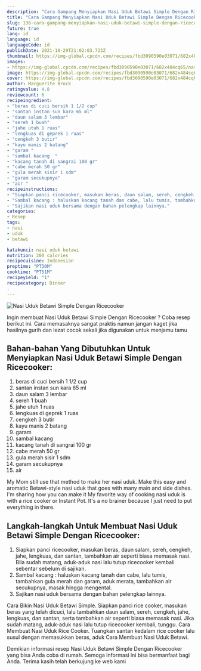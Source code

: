 ```yaml
---
description: "Cara Gampang Menyiapkan Nasi Uduk Betawi Simple Dengan Ricecooker, Lezat"
title: "Cara Gampang Menyiapkan Nasi Uduk Betawi Simple Dengan Ricecooker, Lezat"
slug: 138-cara-gampang-menyiapkan-nasi-uduk-betawi-simple-dengan-ricecooker-lezat
future: true
lang: id
language: id
languageCode: id
publishDate: 2021-10-29T21:02:03.723Z 
thumbnail: https://img-global.cpcdn.com/recipes/fbd3090590e03071/682x484cq65/nasi-uduk-betawi-simple-dengan-ricecooker-foto-resep-utama.png
images:
- https://img-global.cpcdn.com/recipes/fbd3090590e03071/682x484cq65/nasi-uduk-betawi-simple-dengan-ricecooker-foto-resep-utama.png
image: https://img-global.cpcdn.com/recipes/fbd3090590e03071/682x484cq65/nasi-uduk-betawi-simple-dengan-ricecooker-foto-resep-utama.png
cover: https://img-global.cpcdn.com/recipes/fbd3090590e03071/682x484cq65/nasi-uduk-betawi-simple-dengan-ricecooker-foto-resep-utama.png
author: Marguerite Brock
ratingvalue: 4.8
reviewcount: 6
recipeingredient:
- "beras di cuci bersih 1 1/2 cup"
- "santan instan sun kara 65 ml"
- "daun salam 3 lembar"
- "sereh 1 buah"
- "jahe utuh 1 ruas"
- "lengkuas di geprek 1 ruas"
- "cengkeh 3 butir"
- "kayu manis 2 batang"
- "garam "
- "sambal kacang  "
- "kacang tanah di sangrai 100 gr"
- "cabe merah 50 gr"
- "gula merah sisir 1 sdm"
- "garam secukupnya"
- "air "
recipeinstructions:
- "Siapkan panci ricecooker, masukan beras, daun salam, sereh, cengkeh, jahe, lengkuas, dan santan, tambahkan air seperti biasa memasak nasi. Bila sudah matang, aduk-aduk nasi lalu tutup ricecooker kembali sebentar sebelum di sajikan."
- "Sambal kacang : haluskan kacang tanah dan cabe, lalu tumis, tambahkan gula merah dan garam, aduk merata, tambahkan air secukupnya, masak hingga mengental."
- "Sajikan nasi uduk bersama dengan bahan pelengkap lainnya."
categories:
- Resep
tags:
- nasi
- uduk
- betawi

katakunci: nasi uduk betawi 
nutrition: 200 calories
recipecuisine: Indonesian
preptime: "PT30M"
cooktime: "PT51M"
recipeyield: "1"
recipecategory: Dinner
. 
---
```



![Nasi Uduk Betawi Simple Dengan Ricecooker](https://img-global.cpcdn.com/recipes/fbd3090590e03071/682x484cq65/nasi-uduk-betawi-simple-dengan-ricecooker-foto-resep-utama.png)

Ingin membuat Nasi Uduk Betawi Simple Dengan Ricecooker ? Coba resep berikut ini. Cara memasaknya sangat praktis namun jangan kaget jika hasilnya gurih dan lezat cocok sekali jika digunakan untuk menjamu tamu

<!--inarticleads1-->

## Bahan-bahan Yang Dibutuhkan Untuk Menyiapkan Nasi Uduk Betawi Simple Dengan Ricecooker:

1. beras di cuci bersih 1 1/2 cup
1. santan instan sun kara 65 ml
1. daun salam 3 lembar
1. sereh 1 buah
1. jahe utuh 1 ruas
1. lengkuas di geprek 1 ruas
1. cengkeh 3 butir
1. kayu manis 2 batang
1. garam 
1. sambal kacang  
1. kacang tanah di sangrai 100 gr
1. cabe merah 50 gr
1. gula merah sisir 1 sdm
1. garam secukupnya
1. air 

My Mom still use that method to make her nasi uduk. Make this easy and aromatic Betawi-style nasi uduk that goes with many main and side dishes. I&#39;m sharing how you can make it My favorite way of cooking nasi uduk is with a rice cooker or Instant Pot. It&#39;s a no brainer because I just need to put everything in there. 

<!--inarticleads2-->

## Langkah-langkah Untuk Membuat Nasi Uduk Betawi Simple Dengan Ricecooker:

1. Siapkan panci ricecooker, masukan beras, daun salam, sereh, cengkeh, jahe, lengkuas, dan santan, tambahkan air seperti biasa memasak nasi. Bila sudah matang, aduk-aduk nasi lalu tutup ricecooker kembali sebentar sebelum di sajikan.
1. Sambal kacang : haluskan kacang tanah dan cabe, lalu tumis, tambahkan gula merah dan garam, aduk merata, tambahkan air secukupnya, masak hingga mengental.
1. Sajikan nasi uduk bersama dengan bahan pelengkap lainnya.


Cara Bikin Nasi Uduk Betawi Simple. Siapkan panci rice cooker, masukan beras yang telah dicuci, lalu tambahkan daun salam, sereh, cengkeh, jahe, lengkuas, dan santan, serta tambahkan air seperti biasa memasak nasi. Jika sudah matang, aduk-aduk nasi lalu tutup ricecooker kembali, tunggu. Cara Membuat Nasi Uduk Rice Cooker. Tuangkan santan kedalam rice cooker lalu susul dengan memasukkan beras, aduk Cara Membuat Nasi Uduk Betawi. 

Demikian informasi  resep Nasi Uduk Betawi Simple Dengan Ricecooker   yang bisa Anda coba di rumah. Semoga informasi ini bisa bermanfaat bagi Anda. Terima kasih telah berkujung ke web kami
